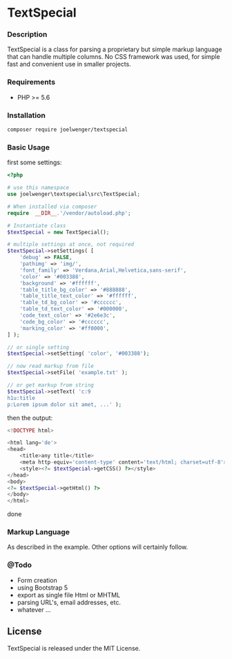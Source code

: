 # TextSpecial

### Description

TextSpecial is a class for parsing a proprietary but simple markup language that can handle multiple columns. No CSS
framework was used, for simple fast and convenient use in smaller projects. 

### Requirements

- PHP >= 5.6

### Installation

```sh
composer require joelwenger/textspecial
```

### Basic Usage

first some settings:

```php
<?php

# use this namespace
use joelwenger\textspecial\src\TextSpecial;

# When installed via composer
require  __DIR__.'/vendor/autoload.php';

# Instantiate class
$textSpecial = new TextSpecial();

# multiple settings at once, not required
$textSpecial->setSettings( [
    'debug' => FALSE,
    'pathimg' => 'img/',
    'font_family' => 'Verdana,Arial,Helvetica,sans-serif',
    'color' => '#003388',
    'background' => '#ffffff',
    'table_title_bg_color' => '#888888',
    'table_title_text_color' => '#ffffff',
    'table_td_bg_color' => '#cccccc',
    'table_td_text_color' => '#000000',
    'code_text_color' => '#2e6e3c',
    'code_bg_color' => '#cccccc',
    'marking_color' => '#ff0000',
] );

// or single setting
$textSpecial->setSetting( 'color', '#003388');

// now read markup from file
$textSpecial->setFile( 'example.txt' );

// or get markup from string
$textSpecial->setText( 'c:9
h1u:title
p:Lorem ipsum dolor sit amet, ...' );

```

then the output:

```php
<!DOCTYPE html>

<html lang='de'>
<head>
    <title>any title</title>
    <meta http-equiv='content-type' content='text/html; charset=utf-8'>
    <style><?= $textSpecial->getCSS() ?></style>
</head>
<body>
<?= $textSpecial->getHtml() ?>
</body>
</html>

```
done


### Markup Language

As described in the example. Other options will certainly follow.

### @Todo

- Form creation
- using Bootstrap 5
- export as single file Html or MHTML
- parsing URL's, email addresses, etc.
- whatever ...

## License

TextSpecial is released under the MIT License.
